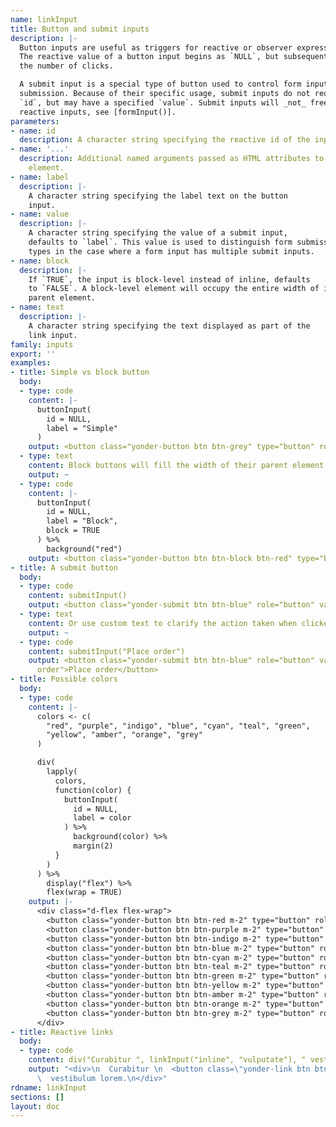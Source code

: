```yaml
---
name: linkInput
title: Button and submit inputs
description: |-
  Button inputs are useful as triggers for reactive or observer expressions.
  The reactive value of a button input begins as `NULL`, but subsequently is
  the number of clicks.

  A submit input is a special type of button used to control form input
  submission. Because of their specific usage, submit inputs do not require an
  `id`, but may have a specified `value`. Submit inputs will _not_ freeze all
  reactive inputs, see [formInput()].
parameters:
- name: id
  description: A character string specifying the reactive id of the input.
- name: '...'
  description: Additional named arguments passed as HTML attributes to the parent
    element.
- name: label
  description: |-
    A character string specifying the label text on the button
    input.
- name: value
  description: |-
    A character string specifying the value of a submit input,
    defaults to `label`. This value is used to distinguish form submission
    types in the case where a form input has multiple submit inputs.
- name: block
  description: |-
    If `TRUE`, the input is block-level instead of inline, defaults
    to `FALSE`. A block-level element will occupy the entire width of its
    parent element.
- name: text
  description: |-
    A character string specifying the text displayed as part of the
    link input.
family: inputs
export: ''
examples:
- title: Simple vs block button
  body:
  - type: code
    content: |-
      buttonInput(
        id = NULL,
        label = "Simple"
      )
    output: <button class="yonder-button btn btn-grey" type="button" role="button">Simple</button>
  - type: text
    content: Block buttons will fill the width of their parent element
    output: ~
  - type: code
    content: |-
      buttonInput(
        id = NULL,
        label = "Block",
        block = TRUE
      ) %>%
        background("red")
    output: <button class="yonder-button btn btn-block btn-red" type="button" role="button">Block</button>
- title: A submit button
  body:
  - type: code
    content: submitInput()
    output: <button class="yonder-submit btn btn-blue" role="button" value="Submit">Submit</button>
  - type: text
    content: Or use custom text to clarify the action taken when clicked by the user.
    output: ~
  - type: code
    content: submitInput("Place order")
    output: <button class="yonder-submit btn btn-blue" role="button" value="Place
      order">Place order</button>
- title: Possible colors
  body:
  - type: code
    content: |-
      colors <- c(
        "red", "purple", "indigo", "blue", "cyan", "teal", "green",
        "yellow", "amber", "orange", "grey"
      )

      div(
        lapply(
          colors,
          function(color) {
            buttonInput(
              id = NULL,
              label = color
            ) %>%
              background(color) %>%
              margin(2)
          }
        )
      ) %>%
        display("flex") %>%
        flex(wrap = TRUE)
    output: |-
      <div class="d-flex flex-wrap">
        <button class="yonder-button btn btn-red m-2" type="button" role="button">red</button>
        <button class="yonder-button btn btn-purple m-2" type="button" role="button">purple</button>
        <button class="yonder-button btn btn-indigo m-2" type="button" role="button">indigo</button>
        <button class="yonder-button btn btn-blue m-2" type="button" role="button">blue</button>
        <button class="yonder-button btn btn-cyan m-2" type="button" role="button">cyan</button>
        <button class="yonder-button btn btn-teal m-2" type="button" role="button">teal</button>
        <button class="yonder-button btn btn-green m-2" type="button" role="button">green</button>
        <button class="yonder-button btn btn-yellow m-2" type="button" role="button">yellow</button>
        <button class="yonder-button btn btn-amber m-2" type="button" role="button">amber</button>
        <button class="yonder-button btn btn-orange m-2" type="button" role="button">orange</button>
        <button class="yonder-button btn btn-grey m-2" type="button" role="button">grey</button>
      </div>
- title: Reactive links
  body:
  - type: code
    content: div("Curabitur ", linkInput("inline", "vulputate"), " vestibulum lorem.")
    output: "<div>\n  Curabitur \n  <button class=\"yonder-link btn btn-link\" id=\"inline\">vulputate</button>\n
      \  vestibulum lorem.\n</div>"
rdname: linkInput
sections: []
layout: doc
---
```

